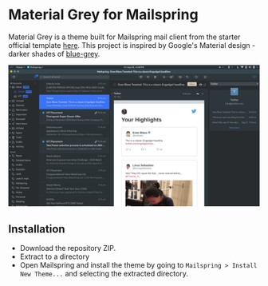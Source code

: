 # Material Grey for Mailspring

Material Grey is a theme built for Mailspring mail client from the starter official template [here](https://github.com/Foundry376/Mailspring-Theme-Starter). This project is inspired by Google's Material design - darker shades of [blue-grey](https://material.io/tools/color/).

<img src="https://github.com/theGeekyLad/Material-Grey-Theme--Mailspring/raw/master/Screenshot.png" />

## Installation

* Download the repository ZIP.
* Extract to a directory
* Open Mailspring and install the theme by going to `Mailspring > Install New Theme...` and selecting the extracted directory.